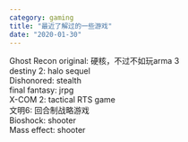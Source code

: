 ```yaml
---
category: gaming
title: "最近了解过的一些游戏"
date: "2020-01-30"
---
```


Ghost Recon original: 硬核，不过不如玩arma 3  
destiny 2: halo sequel  
Dishonored: stealth  
final fantasy: jrpg  
X-COM 2: tactical RTS game  
文明6: 回合制战略游戏  
Bioshock: shooter  
Mass effect: shooter
